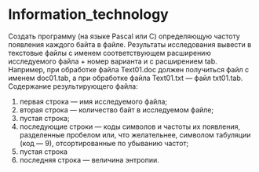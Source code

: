 # Information_technology
Создать программу (на языке Pascal или С) определяющую частоту
появления каждого байта в файле.
Результаты исследования вывести в текстовые файлы с именем
соответствующем расширению исследуемого файла + номер варианта и с
расширением tab. Например, при обработке файла Text01.doc должен
получиться файл с именем doc01.tab, а при обработке файла Text01.txt —
файл txt01.tab.
Содержание результирующего файла:
1. первая строка — имя исследуемого файла;
2. вторая строка — количество байт в исследуемом файле;
3. пустая строка;
4. последующие строки — коды символов и частоты их появления,
разделенные пробелом или, что желательнее, символом табуляции
(код — 9), отсортированные по убыванию частот;
5. пустая строка
6. последняя строка — величина энтропии.
